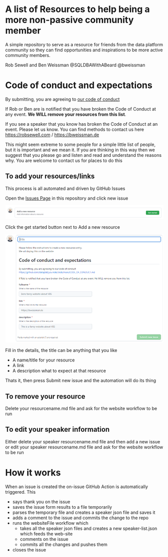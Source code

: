 # A list of Resources to help being a more non-passive community member
A simple repository to serve as a resource for friends from the data platform community so they can find opportunities and inspirations to be more active community members. 

Rob Sewell and Ben Weissman
@SQLDBAWithABeard @bweissman

# Code of conduct and expectations

By submitting, you are agreeing to [our code of conduct](https://raw.githubusercontent.com/dataplat/yourrole/main/CODE_OF_CONDUCT.md)
       
If Rob or Ben are is notified that you have broken the Code of Conduct at any event. **We WILL remove your resources from this list**.

If you see a speaker that you know has broken the Code of Conduct at an event. Please let us know. You can find methods to contact us here https://robsewell.com / https://bweissman.de

This might seem extreme to some people for a simple little list of people, but it is important and we mean it. If you are thinking in this way then we suggest that you please go and listen and read and understand the reasons why. You are welcome to contact us for places to do this

## To add your resources/links

This process is all automated and driven by GitHub Issues  

Open the [Issues Page](https://github.com/dataplat/yourrole/issues) in this repository and click new issue


![open a new issue](images/newissue.png)

Click the get started button next to Add a new resource

![empty issue](images/emptyissue.png)

Fill in the details, the title can be anything that you like

- A name/title for your resource
- A link 
- A description what to expect at that resource

Thats it, then press Submit new issue and the automation will do its thing

## To remove your resource

Delete your resourcename.md file and ask for the website workflow to be run
## To edit your speaker information

Either delete your speaker resourcename.md file and then add a new issue or edit your speaker resourcename.md file and ask for the website workflow to be run

# How it works

When an issue is created the on-issue GitHub Action is automatically triggered. This

- says thank you on the issue
- saves the issue form results to a file temporarily
- parses the temporary file and creates a speaker json file and saves it
- adds a comment to the issue and commits the change to the repo
- runs the websiteFile workflow which 
    - takes all the speaker json files and creates a new speaker-list.json which feeds the web-site
    - comments on the issue
    - commits all the changes and pushes them
- closes the issue
